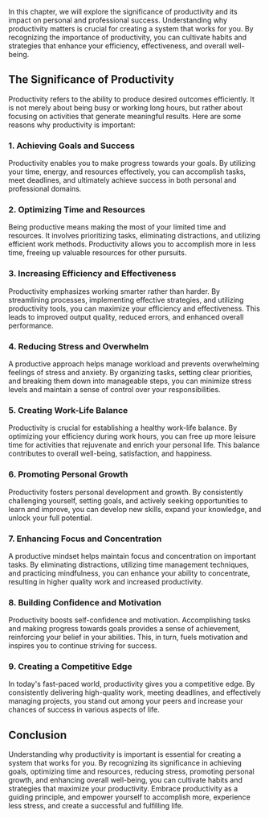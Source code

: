 
In this chapter, we will explore the significance of productivity and its impact on personal and professional success. Understanding why productivity matters is crucial for creating a system that works for you. By recognizing the importance of productivity, you can cultivate habits and strategies that enhance your efficiency, effectiveness, and overall well-being.

**The Significance of Productivity**
------------------------------------

Productivity refers to the ability to produce desired outcomes efficiently. It is not merely about being busy or working long hours, but rather about focusing on activities that generate meaningful results. Here are some reasons why productivity is important:

### 1. **Achieving Goals and Success**

Productivity enables you to make progress towards your goals. By utilizing your time, energy, and resources effectively, you can accomplish tasks, meet deadlines, and ultimately achieve success in both personal and professional domains.

### 2. **Optimizing Time and Resources**

Being productive means making the most of your limited time and resources. It involves prioritizing tasks, eliminating distractions, and utilizing efficient work methods. Productivity allows you to accomplish more in less time, freeing up valuable resources for other pursuits.

### 3. **Increasing Efficiency and Effectiveness**

Productivity emphasizes working smarter rather than harder. By streamlining processes, implementing effective strategies, and utilizing productivity tools, you can maximize your efficiency and effectiveness. This leads to improved output quality, reduced errors, and enhanced overall performance.

### 4. **Reducing Stress and Overwhelm**

A productive approach helps manage workload and prevents overwhelming feelings of stress and anxiety. By organizing tasks, setting clear priorities, and breaking them down into manageable steps, you can minimize stress levels and maintain a sense of control over your responsibilities.

### 5. **Creating Work-Life Balance**

Productivity is crucial for establishing a healthy work-life balance. By optimizing your efficiency during work hours, you can free up more leisure time for activities that rejuvenate and enrich your personal life. This balance contributes to overall well-being, satisfaction, and happiness.

### 6. **Promoting Personal Growth**

Productivity fosters personal development and growth. By consistently challenging yourself, setting goals, and actively seeking opportunities to learn and improve, you can develop new skills, expand your knowledge, and unlock your full potential.

### 7. **Enhancing Focus and Concentration**

A productive mindset helps maintain focus and concentration on important tasks. By eliminating distractions, utilizing time management techniques, and practicing mindfulness, you can enhance your ability to concentrate, resulting in higher quality work and increased productivity.

### 8. **Building Confidence and Motivation**

Productivity boosts self-confidence and motivation. Accomplishing tasks and making progress towards goals provides a sense of achievement, reinforcing your belief in your abilities. This, in turn, fuels motivation and inspires you to continue striving for success.

### 9. **Creating a Competitive Edge**

In today's fast-paced world, productivity gives you a competitive edge. By consistently delivering high-quality work, meeting deadlines, and effectively managing projects, you stand out among your peers and increase your chances of success in various aspects of life.

**Conclusion**
--------------

Understanding why productivity is important is essential for creating a system that works for you. By recognizing its significance in achieving goals, optimizing time and resources, reducing stress, promoting personal growth, and enhancing overall well-being, you can cultivate habits and strategies that maximize your productivity. Embrace productivity as a guiding principle, and empower yourself to accomplish more, experience less stress, and create a successful and fulfilling life.
